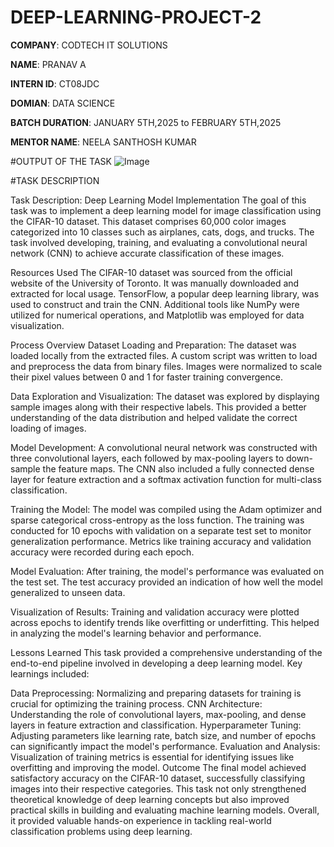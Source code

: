 # DEEP-LEARNING-PROJECT-2

**COMPANY**: CODTECH IT SOLUTIONS

**NAME**: PRANAV A

**INTERN ID**: CT08JDC

**DOMIAN**: DATA SCIENCE

**BATCH DURATION**: JANUARY 5TH,2025 to FEBRUARY 5TH,2025

**MENTOR NAME**: NEELA SANTHOSH KUMAR

#OUTPUT OF THE TASK
![Image](https://github.com/user-attachments/assets/51d2bd90-62ee-40e0-8a91-67481e0cb0a5)

#TASK DESCRIPTION

Task Description: Deep Learning Model Implementation
The goal of this task was to implement a deep learning model for image classification using the CIFAR-10 dataset. This dataset comprises 60,000 color images categorized into 10 classes such as airplanes, cats, dogs, and trucks. The task involved developing, training, and evaluating a convolutional neural network (CNN) to achieve accurate classification of these images.

Resources Used
The CIFAR-10 dataset was sourced from the official website of the University of Toronto. It was manually downloaded and extracted for local usage. TensorFlow, a popular deep learning library, was used to construct and train the CNN. Additional tools like NumPy were utilized for numerical operations, and Matplotlib was employed for data visualization.

Process Overview
Dataset Loading and Preparation: The dataset was loaded locally from the extracted files. A custom script was written to load and preprocess the data from binary files. Images were normalized to scale their pixel values between 0 and 1 for faster training convergence.

Data Exploration and Visualization: The dataset was explored by displaying sample images along with their respective labels. This provided a better understanding of the data distribution and helped validate the correct loading of images.

Model Development: A convolutional neural network was constructed with three convolutional layers, each followed by max-pooling layers to down-sample the feature maps. The CNN also included a fully connected dense layer for feature extraction and a softmax activation function for multi-class classification.

Training the Model: The model was compiled using the Adam optimizer and sparse categorical cross-entropy as the loss function. The training was conducted for 10 epochs with validation on a separate test set to monitor generalization performance. Metrics like training accuracy and validation accuracy were recorded during each epoch.

Model Evaluation: After training, the model's performance was evaluated on the test set. The test accuracy provided an indication of how well the model generalized to unseen data.

Visualization of Results: Training and validation accuracy were plotted across epochs to identify trends like overfitting or underfitting. This helped in analyzing the model's learning behavior and performance.

Lessons Learned
This task provided a comprehensive understanding of the end-to-end pipeline involved in developing a deep learning model. Key learnings included:

Data Preprocessing: Normalizing and preparing datasets for training is crucial for optimizing the training process.
CNN Architecture: Understanding the role of convolutional layers, max-pooling, and dense layers in feature extraction and classification.
Hyperparameter Tuning: Adjusting parameters like learning rate, batch size, and number of epochs can significantly impact the model's performance.
Evaluation and Analysis: Visualization of training metrics is essential for identifying issues like overfitting and improving the model.
Outcome
The final model achieved satisfactory accuracy on the CIFAR-10 dataset, successfully classifying images into their respective categories. This task not only strengthened theoretical knowledge of deep learning concepts but also improved practical skills in building and evaluating machine learning models. Overall, it provided valuable hands-on experience in tackling real-world classification problems using deep learning.
